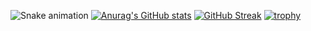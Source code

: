 
![Snake animation](https://github.com/Usik177/Usik177/blob/output/github-contribution-grid-snake.svg)
[![Anurag's GitHub stats](https://github-readme-stats.vercel.app/api?username=Usik177)](https://github.com/anuraghazra/github-readme-stats)
[![GitHub Streak](https://github-readme-streak-stats.herokuapp.com/?user=Usik177)](https://git.io/streak-stats)
[![trophy](https://github-profile-trophy.vercel.app/?username=Usik177)](https://github.com/ryo-ma/github-profile-trophy)
